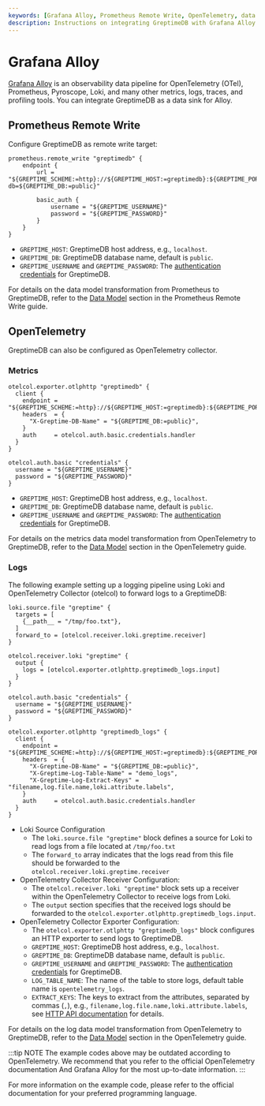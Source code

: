 ```yaml
---
keywords: [Grafana Alloy, Prometheus Remote Write, OpenTelemetry, data pipeline]
description: Instructions on integrating GreptimeDB with Grafana Alloy for Prometheus Remote Write and OpenTelemetry.
---
```


# Grafana Alloy

[Grafana Alloy](https://grafana.com/docs/alloy/latest/) is an observability data pipeline for OpenTelemetry (OTel), Prometheus, Pyroscope, Loki, and many other metrics, logs, traces, and profiling tools.
You can integrate GreptimeDB as a data sink for Alloy.

## Prometheus Remote Write

Configure GreptimeDB as remote write target:

```hcl
prometheus.remote_write "greptimedb" {
    endpoint {
        url = "${GREPTIME_SCHEME:=http}://${GREPTIME_HOST:=greptimedb}:${GREPTIME_PORT:=4000}/v1/prometheus/write?db=${GREPTIME_DB:=public}"

        basic_auth {
            username = "${GREPTIME_USERNAME}"
            password = "${GREPTIME_PASSWORD}"
        }
    }
}
```

- `GREPTIME_HOST`: GreptimeDB host address, e.g., `localhost`.
- `GREPTIME_DB`: GreptimeDB database name, default is `public`.
- `GREPTIME_USERNAME` and `GREPTIME_PASSWORD`: The [authentication credentials](/user-guide/deployments/authentication/static.md) for GreptimeDB.

For details on the data model transformation from Prometheus to GreptimeDB, refer to the [Data Model](/user-guide/ingest-data/for-observability/prometheus.md#data-model) section in the Prometheus Remote Write guide.

## OpenTelemetry

GreptimeDB can also be configured as OpenTelemetry collector.

### Metrics

```hcl
otelcol.exporter.otlphttp "greptimedb" {
  client {
    endpoint = "${GREPTIME_SCHEME:=http}://${GREPTIME_HOST:=greptimedb}:${GREPTIME_PORT:=4000}/v1/otlp/"
    headers  = {
      "X-Greptime-DB-Name" = "${GREPTIME_DB:=public}",
    }
    auth     = otelcol.auth.basic.credentials.handler
  }
}

otelcol.auth.basic "credentials" {
  username = "${GREPTIME_USERNAME}"
  password = "${GREPTIME_PASSWORD}"
}
```

- `GREPTIME_HOST`: GreptimeDB host address, e.g., `localhost`.
- `GREPTIME_DB`: GreptimeDB database name, default is `public`.
- `GREPTIME_USERNAME` and `GREPTIME_PASSWORD`: The [authentication credentials](/user-guide/deployments/authentication/static.md) for GreptimeDB.

For details on the metrics data model transformation from OpenTelemetry to GreptimeDB, refer to the [Data Model](/user-guide/ingest-data/for-observability/opentelemetry.md#data-model) section in the OpenTelemetry guide.

### Logs

The following example setting up a logging pipeline using Loki and OpenTelemetry Collector (otelcol) to forward logs to a GreptimeDB:

```hcl
loki.source.file "greptime" {
  targets = [
    {__path__ = "/tmp/foo.txt"},
  ]
  forward_to = [otelcol.receiver.loki.greptime.receiver]
}

otelcol.receiver.loki "greptime" {
  output {
    logs = [otelcol.exporter.otlphttp.greptimedb_logs.input]
  }
}

otelcol.auth.basic "credentials" {
  username = "${GREPTIME_USERNAME}"
  password = "${GREPTIME_PASSWORD}"
}

otelcol.exporter.otlphttp "greptimedb_logs" {
  client {
    endpoint = "${GREPTIME_SCHEME:=http}://${GREPTIME_HOST:=greptimedb}:${GREPTIME_PORT:=4000}/v1/otlp/"
    headers  = {
      "X-Greptime-DB-Name" = "${GREPTIME_DB:=public}",
      "X-Greptime-Log-Table-Name" = "demo_logs",
      "X-Greptime-Log-Extract-Keys" = "filename,log.file.name,loki.attribute.labels",
    }
    auth     = otelcol.auth.basic.credentials.handler
  }
}
```

- Loki Source Configuration
  - The `loki.source.file "greptime"` block defines a source for Loki to read logs from a file located at `/tmp/foo.txt`
  - The `forward_to` array indicates that the logs read from this file should be forwarded to the `otelcol.receiver.loki.greptime.receiver`
- OpenTelemetry Collector Receiver Configuration:
  - The `otelcol.receiver.loki "greptime"` block sets up a receiver within the OpenTelemetry Collector to receive logs from Loki.
  - The `output` section specifies that the received logs should be forwarded to the `otelcol.exporter.otlphttp.greptimedb_logs.input`.
- OpenTelemetry Collector Exporter Configuration:
  - The `otelcol.exporter.otlphttp "greptimedb_logs"` block configures an HTTP exporter to send logs to GreptimeDB.
  - `GREPTIME_HOST`: GreptimeDB host address, e.g., `localhost`.
  - `GREPTIME_DB`: GreptimeDB database name, default is `public`.
  - `GREPTIME_USERNAME` and `GREPTIME_PASSWORD`: The [authentication credentials](/user-guide/deployments/authentication/static.md) for GreptimeDB.
  - `LOG_TABLE_NAME`: The name of the table to store logs, default table name is `opentelemetry_logs`.
  - `EXTRACT_KEYS`: The keys to extract from the attributes, separated by commas (`,`), e.g., `filename,log.file.name,loki.attribute.labels`, see [HTTP API documentation](opentelemetry.md#otlphttp-api-1) for details.

For details on the log data model transformation from OpenTelemetry to GreptimeDB, refer to the [Data Model](/user-guide/ingest-data/for-observability/opentelemetry.md#data-model-1) section in the OpenTelemetry guide.

:::tip NOTE
The example codes above may be outdated according to OpenTelemetry. We recommend that you refer to the official OpenTelemetry documentation And Grafana Alloy for the most up-to-date information.
:::

For more information on the example code, please refer to the official documentation for your preferred programming language.
